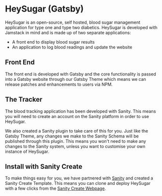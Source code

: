 # HeySugar (Gatsby)

HeySugar is an open-source, self hosted, blood sugar management application for type one and type two diabetics. HeySugar is developed with Jamstack in mind and is made up of two separate applications:

- A front end to display blood sugar results
- An application to log blood readings and update the website

## Front End

The front end is developed with Gatsby and the core functionality is passed into a Gatsby website through our Gatsby Theme which means we can release patches and enhancements to users via NPM.

## The Tracker

The blood tracking application has been developed with Sanity. This means you will need to create an account on the Sanity platform in order to use HeySugar.

We also created a Sanity plugin to take care of this for you. Just like the Gatsby Theme, any changes we make to the Sanity Schema will be published through this plugin. This means you won't need to make any changes to the Sanity system, unless you want to customise your own instance of HeySugar.

## Install with Sanity Create

To make things easy for you, we have partnered with [Sanity](https://sanity.io) and created a Sanity Create Template. This means you can clone and deploy HeySugar with a few clicks from the [Sanity Create Webpage](https://www.sanity.io/create?template=HeySugar%2Fsanity-template-gatsby-hey-sugar).
